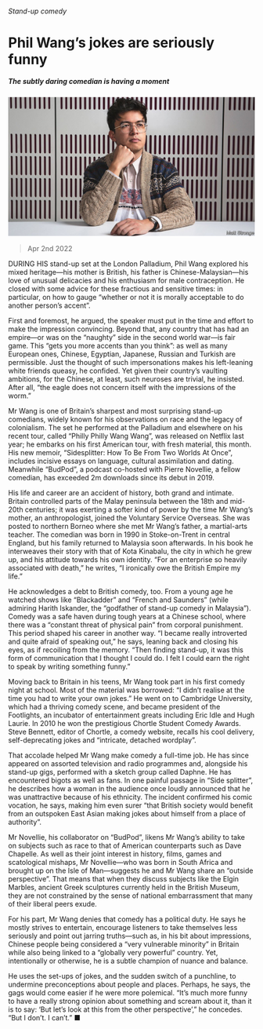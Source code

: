 ###### Stand-up comedy

# Phil Wang’s jokes are seriously funny 

##### The subtly daring comedian is having a moment 

![image](images/20220402_CUP002_0.jpg) 

> Apr 2nd 2022 

DURING HIS stand-up set at the London Palladium, Phil Wang explored his mixed heritage—his mother is British, his father is Chinese-Malaysian—his love of unusual delicacies and his enthusiasm for male contraception. He closed with some advice for these fractious and sensitive times: in particular, on how to gauge “whether or not it is morally acceptable to do another person’s accent”.

First and foremost, he argued, the speaker must put in the time and effort to make the impression convincing. Beyond that, any country that has had an empire—or was on the “naughty” side in the second world war—is fair game. This “gets you more accents than you think”: as well as many European ones, Chinese, Egyptian, Japanese, Russian and Turkish are permissible. Just the thought of such impersonations makes his left-leaning white friends queasy, he confided. Yet given their country’s vaulting ambitions, for the Chinese, at least, such neuroses are trivial, he insisted. After all, “the eagle does not concern itself with the impressions of the worm.”


Mr Wang is one of Britain’s sharpest and most surprising stand-up comedians, widely known for his observations on race and the legacy of colonialism. The set he performed at the Palladium and elsewhere on his recent tour, called “Philly Philly Wang Wang”, was released on Netflix last year; he embarks on his first American tour, with fresh material, this month. His new memoir, “Sidesplitter: How To Be From Two Worlds At Once”, includes incisive essays on language, cultural assimilation and dating. Meanwhile “BudPod”, a podcast co-hosted with Pierre Novellie, a fellow comedian, has exceeded 2m downloads since its debut in 2019.

His life and career are an accident of history, both grand and intimate. Britain controlled parts of the Malay peninsula between the 18th and mid-20th centuries; it was exerting a softer kind of power by the time Mr Wang’s mother, an anthropologist, joined the Voluntary Service Overseas. She was posted to northern Borneo where she met Mr Wang’s father, a martial-arts teacher. The comedian was born in 1990 in Stoke-on-Trent in central England, but his family returned to Malaysia soon afterwards. In his book he interweaves their story with that of Kota Kinabalu, the city in which he grew up, and his attitude towards his own identity. “For an enterprise so heavily associated with death,” he writes, “I ironically owe the British Empire my life.”

He acknowledges a debt to British comedy, too. From a young age he watched shows like “Blackadder” and “French and Saunders” (while admiring Harith Iskander, the “godfather of stand-up comedy in Malaysia”). Comedy was a safe haven during tough years at a Chinese school, where there was a “constant threat of physical pain” from corporal punishment. This period shaped his career in another way. “I became really introverted and quite afraid of speaking out,” he says, leaning back and closing his eyes, as if recoiling from the memory. “Then finding stand-up, it was this form of communication that I thought I could do. I felt I could earn the right to speak by writing something funny.”

Moving back to Britain in his teens, Mr Wang took part in his first comedy night at school. Most of the material was borrowed: “I didn’t realise at the time you had to write your own jokes.” He went on to Cambridge University, which had a thriving comedy scene, and became president of the Footlights, an incubator of entertainment greats including Eric Idle and Hugh Laurie. In 2010 he won the prestigious Chortle Student Comedy Awards. Steve Bennett, editor of Chortle, a comedy website, recalls his cool delivery, self-deprecating jokes and “intricate, detached wordplay”.

That accolade helped Mr Wang make comedy a full-time job. He has since appeared on assorted television and radio programmes and, alongside his stand-up gigs, performed with a sketch group called Daphne. He has encountered bigots as well as fans. In one painful passage in “Side splitter”, he describes how a woman in the audience once loudly announced that he was unattractive because of his ethnicity. The incident confirmed his comic vocation, he says, making him even surer “that British society would benefit from an outspoken East Asian making jokes about himself from a place of authority”.

Mr Novellie, his collaborator on “BudPod”, likens Mr Wang’s ability to take on subjects such as race to that of American counterparts such as Dave Chapelle. As well as their joint interest in history, films, games and scatological mishaps, Mr Novellie—who was born in South Africa and brought up on the Isle of Man—suggests he and Mr Wang share an “outside perspective”. That means that when they discuss subjects like the Elgin Marbles, ancient Greek sculptures currently held in the British Museum, they are not constrained by the sense of national embarrassment that many of their liberal peers exude.

For his part, Mr Wang denies that comedy has a political duty. He says he mostly strives to entertain, encourage listeners to take themselves less seriously and point out jarring truths—such as, in his bit about impressions, Chinese people being considered a “very vulnerable minority” in Britain while also being linked to a “globally very powerful” country. Yet, intentionally or otherwise, he is a subtle champion of nuance and balance.

He uses the set-ups of jokes, and the sudden switch of a punchline, to undermine preconceptions about people and places. Perhaps, he says, the gags would come easier if he were more polemical. “It’s much more funny to have a really strong opinion about something and scream about it, than it is to say: ‘But let’s look at this from the other perspective’,” he concedes. “But I don’t. I can’t.” ■

